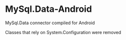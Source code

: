 # MySql.Data-Android
MySql.Data connector compiled for Android

Classes that rely on System.Configuration were removed
